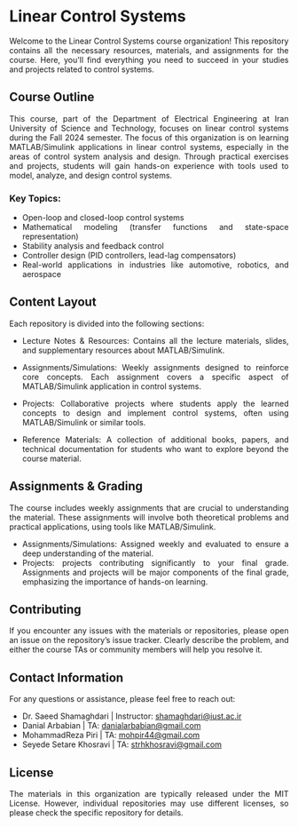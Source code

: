 <div align="justify">

# Linear Control Systems
Welcome to the Linear Control Systems course organization! This repository contains all the necessary resources, materials, and assignments for the course. Here, you'll find everything you need to succeed in your studies and projects related to control systems.

## Course Outline
This course, part of the Department of Electrical Engineering at Iran University of Science and Technology, focuses on linear control systems during the Fall 2024 semester.
The focus of this organization is on learning MATLAB/Simulink applications in linear control systems, especially in the areas of control system analysis and design. Through practical exercises and projects, students will gain hands-on experience with tools used to model, analyze, and design control systems.

### Key Topics:
* Open-loop and closed-loop control systems
* Mathematical modeling (transfer functions and state-space representation)
* Stability analysis and feedback control
* Controller design (PID controllers, lead-lag compensators)
* Real-world applications in industries like automotive, robotics, and aerospace

## Content Layout
Each repository is divided into the following sections:

* Lecture Notes & Resources: Contains all the lecture materials, slides, and supplementary resources about MATLAB/Simulink.

* Assignments/Simulations: Weekly assignments designed to reinforce core concepts. Each assignment covers a specific aspect of MATLAB/Simulink application in control systems.

* Projects: Collaborative projects where students apply the learned concepts to design and implement control systems, often using MATLAB/Simulink or similar tools.

* Reference Materials: A collection of additional books, papers, and technical documentation for students who want to explore beyond the course material.

## Assignments & Grading
The course includes weekly assignments that are crucial to understanding the material. These assignments will involve both theoretical problems and practical applications, using tools like MATLAB/Simulink.

* Assignments/Simulations: Assigned weekly and evaluated to ensure a deep understanding of the material.
* Projects: projects contributing significantly to your final grade.
Assignments and projects will be major components of the final grade, emphasizing the importance of hands-on learning.

## Contributing
If you encounter any issues with the materials or repositories, please open an issue on the repository’s issue tracker. Clearly describe the problem, and either the course TAs or community members will help you resolve it.

## Contact Information
For any questions or assistance, please feel free to reach out:

* Dr. Saeed Shamaghdari | Instructor: shamaghdari@iust.ac.ir
* Danial Arbabian | TA: danialarbabian@gmail.com
* MohammadReza Piri | TA: mohpir44@gmail.com
* Seyede Setare Khosravi | TA: strhkhosravi@gmail.com

## License
The materials in this organization are typically released under the MIT License. However, individual repositories may use different licenses, so please check the specific repository for details.

</div>